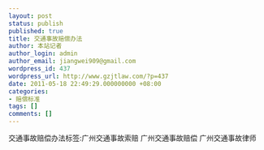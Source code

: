 ```yaml
---
layout: post
status: publish
published: true
title: 交通事故赔偿办法
author: 本站记者
author_login: admin
author_email: jiangwei909@gmail.com
wordpress_id: 437
wordpress_url: http://www.gzjtlaw.com/?p=437
date: 2011-05-18 22:49:29.000000000 +08:00
categories:
- 赔偿标准
tags: []
comments: []
---
```

交通事故赔偿办法标签:广州交通事故索赔 广州交通事故赔偿 广州交通事故律师
